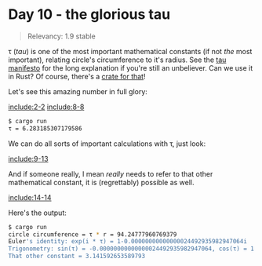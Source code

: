# Day 10 - the glorious tau

> Relevancy: 1.9 stable

τ (*tau*) is one of the most important mathematical constants (if not *the* most important), relating circle's circumference to it's radius. See the [tau manifesto](http://www.tauday.com/tau-manifesto) for the long explanation if you're still an unbeliever. Can we use it in Rust? Of course, there's a [crate for that](https://crates.io/crates/tau)!

Let's see this amazing number in full glory:

[include:2-2](../../vol1/src/bin/day10.rs)
[include:8-8](../../vol1/src/bin/day10.rs)

```sh
$ cargo run
τ = 6.283185307179586
```

We can do all sorts of important calculations with τ, just look:

[include:9-13](../../vol1/src/bin/day10.rs)

And if someone really, I mean *really* needs to refer to that other mathematical constant, it is (regrettably) possible as well.

[include:14-14](../../vol1/src/bin/day10.rs)

Here's the output:

```sh
$ cargo run
circle circumference = τ * r = 94.24777960769379
Euler's identity: exp(i * τ) = 1-0.00000000000000024492935982947064i
Trigonometry: sin(τ) = -0.00000000000000024492935982947064, cos(τ) = 1
That other constant = 3.141592653589793
```
